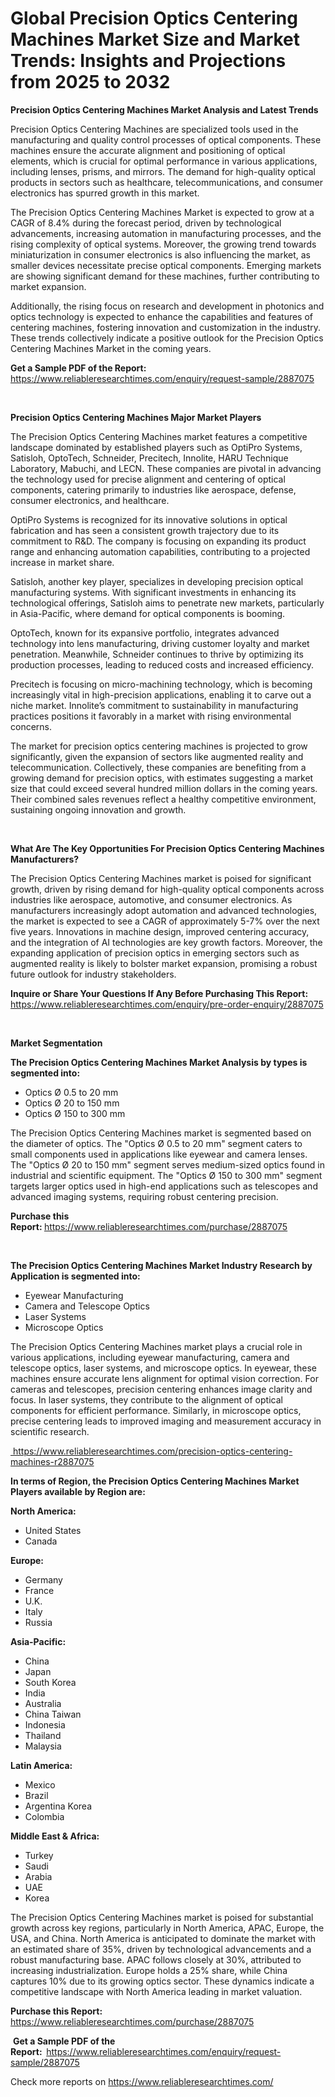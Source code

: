 <p><h1>Global Precision Optics Centering Machines Market Size and Market Trends: Insights and Projections from 2025 to 2032</h1></p><p><strong>Precision Optics Centering Machines Market Analysis and Latest Trends</strong></p>
<p><p>Precision Optics Centering Machines are specialized tools used in the manufacturing and quality control processes of optical components. These machines ensure the accurate alignment and positioning of optical elements, which is crucial for optimal performance in various applications, including lenses, prisms, and mirrors. The demand for high-quality optical products in sectors such as healthcare, telecommunications, and consumer electronics has spurred growth in this market.</p><p>The Precision Optics Centering Machines Market is expected to grow at a CAGR of 8.4% during the forecast period, driven by technological advancements, increasing automation in manufacturing processes, and the rising complexity of optical systems. Moreover, the growing trend towards miniaturization in consumer electronics is also influencing the market, as smaller devices necessitate precise optical components. Emerging markets are showing significant demand for these machines, further contributing to market expansion. </p><p>Additionally, the rising focus on research and development in photonics and optics technology is expected to enhance the capabilities and features of centering machines, fostering innovation and customization in the industry. These trends collectively indicate a positive outlook for the Precision Optics Centering Machines Market in the coming years.</p></p>
<p><strong>Get a Sample PDF of the Report:&nbsp;</strong> <a href="https://www.reliableresearchtimes.com/enquiry/request-sample/2887075?utm_campaign=3317&utm_medium=2&utm_source=Github&utm_content=ia&utm_term=13032025&utm_id=precision-optics-centering-machines">https://www.reliableresearchtimes.com/enquiry/request-sample/2887075</a></p>
<p>&nbsp;</p>
<p><strong>Precision Optics Centering Machines Major Market Players</strong></p>
<p><p>The Precision Optics Centering Machines market features a competitive landscape dominated by established players such as OptiPro Systems, Satisloh, OptoTech, Schneider, Precitech, Innolite, HARU Technique Laboratory, Mabuchi, and LECN. These companies are pivotal in advancing the technology used for precise alignment and centering of optical components, catering primarily to industries like aerospace, defense, consumer electronics, and healthcare.</p><p>OptiPro Systems is recognized for its innovative solutions in optical fabrication and has seen a consistent growth trajectory due to its commitment to R&D. The company is focusing on expanding its product range and enhancing automation capabilities, contributing to a projected increase in market share.</p><p>Satisloh, another key player, specializes in developing precision optical manufacturing systems. With significant investments in enhancing its technological offerings, Satisloh aims to penetrate new markets, particularly in Asia-Pacific, where demand for optical components is booming.</p><p>OptoTech, known for its expansive portfolio, integrates advanced technology into lens manufacturing, driving customer loyalty and market penetration. Meanwhile, Schneider continues to thrive by optimizing its production processes, leading to reduced costs and increased efficiency.</p><p>Precitech is focusing on micro-machining technology, which is becoming increasingly vital in high-precision applications, enabling it to carve out a niche market. Innolite’s commitment to sustainability in manufacturing practices positions it favorably in a market with rising environmental concerns.</p><p>The market for precision optics centering machines is projected to grow significantly, given the expansion of sectors like augmented reality and telecommunication. Collectively, these companies are benefiting from a growing demand for precision optics, with estimates suggesting a market size that could exceed several hundred million dollars in the coming years. Their combined sales revenues reflect a healthy competitive environment, sustaining ongoing innovation and growth.</p></p>
<p>&nbsp;</p>
<p><strong>What Are The Key Opportunities For Precision Optics Centering Machines Manufacturers?</strong></p>
<p><p>The Precision Optics Centering Machines market is poised for significant growth, driven by rising demand for high-quality optical components across industries like aerospace, automotive, and consumer electronics. As manufacturers increasingly adopt automation and advanced technologies, the market is expected to see a CAGR of approximately 5-7% over the next five years. Innovations in machine design, improved centering accuracy, and the integration of AI technologies are key growth factors. Moreover, the expanding application of precision optics in emerging sectors such as augmented reality is likely to bolster market expansion, promising a robust future outlook for industry stakeholders.</p></p>
<p><strong>Inquire or Share Your Questions If Any Before Purchasing This Report:</strong> <a href="https://www.reliableresearchtimes.com/enquiry/pre-order-enquiry/2887075?utm_campaign=3317&utm_medium=2&utm_source=Github&utm_content=ia&utm_term=13032025&utm_id=precision-optics-centering-machines">https://www.reliableresearchtimes.com/enquiry/pre-order-enquiry/2887075</a></p>
<p>&nbsp;</p>
<p><strong>Market Segmentation</strong></p>
<p><strong>The Precision Optics Centering Machines Market Analysis by types is segmented into:</strong></p>
<p><ul><li>Optics Ø 0.5 to 20 mm</li><li>Optics Ø 20 to 150 mm</li><li>Optics Ø 150 to 300 mm</li></ul></p>
<p><p>The Precision Optics Centering Machines market is segmented based on the diameter of optics. The "Optics Ø 0.5 to 20 mm" segment caters to small components used in applications like eyewear and camera lenses. The "Optics Ø 20 to 150 mm" segment serves medium-sized optics found in industrial and scientific equipment. The "Optics Ø 150 to 300 mm" segment targets larger optics used in high-end applications such as telescopes and advanced imaging systems, requiring robust centering precision.</p></p>
<p><strong>Purchase this Report:&nbsp;</strong><a href="https://www.reliableresearchtimes.com/purchase/2887075?utm_campaign=3317&utm_medium=2&utm_source=Github&utm_content=ia&utm_term=13032025&utm_id=precision-optics-centering-machines">https://www.reliableresearchtimes.com/purchase/2887075</a></p>
<p>&nbsp;</p>
<p><strong>The Precision Optics Centering Machines Market Industry Research by Application is segmented into:</strong></p>
<p><ul><li>Eyewear Manufacturing</li><li>Camera and Telescope Optics</li><li>Laser Systems</li><li>Microscope Optics</li></ul></p>
<p><p>The Precision Optics Centering Machines market plays a crucial role in various applications, including eyewear manufacturing, camera and telescope optics, laser systems, and microscope optics. In eyewear, these machines ensure accurate lens alignment for optimal vision correction. For cameras and telescopes, precision centering enhances image clarity and focus. In laser systems, they contribute to the alignment of optical components for efficient performance. Similarly, in microscope optics, precise centering leads to improved imaging and measurement accuracy in scientific research.</p></p>
<p><a href="https://www.reliableresearchtimes.com/precision-optics-centering-machines-r2887075?utm_campaign=3317&utm_medium=2&utm_source=Github&utm_content=ia&utm_term=13032025&utm_id=precision-optics-centering-machines">&nbsp;https://www.reliableresearchtimes.com/precision-optics-centering-machines-r2887075</a></p>
<p><strong>In terms of Region, the Precision Optics Centering Machines Market Players available by Region are:</strong></p>
<p>
    <p> <strong> North America: </strong>
        <ul>
            <li>United States</li>
            <li>Canada</li>
        </ul>
        </p> 
    <p> <strong> Europe: </strong>
        <ul>
            <li>Germany</li>
            <li>France</li>
            <li>U.K.</li>
            <li>Italy</li>
            <li>Russia</li>
        </ul>
        </p> 
    <p> <strong> Asia-Pacific: </strong>
        <ul>
            <li>China</li>
            <li>Japan</li>
            <li>South Korea</li>
            <li>India</li>
            <li>Australia</li>
            <li>China Taiwan</li>
            <li>Indonesia</li>
            <li>Thailand</li>
            <li>Malaysia</li>
        </ul>
        </p> 
    <p> <strong> Latin America: </strong>
        <ul>
            <li>Mexico</li>
            <li>Brazil</li>
            <li>Argentina Korea</li>
            <li>Colombia</li>
        </ul>
        </p> 
    <p> <strong> Middle East & Africa: </strong>
        <ul>
            <li>Turkey</li>
            <li>Saudi</li>
            <li>Arabia</li>
            <li>UAE</li>
            <li>Korea</li>
        </ul>
    </p>
    </p>
<p><p>The Precision Optics Centering Machines market is poised for substantial growth across key regions, particularly in North America, APAC, Europe, the USA, and China. North America is anticipated to dominate the market with an estimated share of 35%, driven by technological advancements and a robust manufacturing base. APAC follows closely at 30%, attributed to increasing industrialization. Europe holds a 25% share, while China captures 10% due to its growing optics sector. These dynamics indicate a competitive landscape with North America leading in market valuation.</p></p>
<p><strong>Purchase this Report: </strong><a href="https://www.reliableresearchtimes.com/purchase/2887075?utm_campaign=3317&utm_medium=2&utm_source=Github&utm_content=ia&utm_term=13032025&utm_id=precision-optics-centering-machines">https://www.reliableresearchtimes.com/purchase/2887075</a></p>
<p>&nbsp;<strong>Get a Sample PDF of the Report:&nbsp;&nbsp;</strong><a href="https://www.reliableresearchtimes.com/enquiry/request-sample/2887075?utm_campaign=3317&utm_medium=2&utm_source=Github&utm_content=ia&utm_term=13032025&utm_id=precision-optics-centering-machines">https://www.reliableresearchtimes.com/enquiry/request-sample/2887075</a></p>
<p><strong></strong></p>
<p>Check more reports on <a href="https://www.reliableresearchtimes.com/?utm_campaign=3317&utm_medium=2&utm_source=Github&utm_content=ia&utm_term=13032025&utm_id=precision-optics-centering-machines">https://www.reliableresearchtimes.com/</a></p>